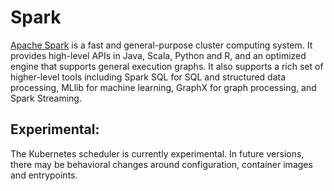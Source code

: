# Spark

[Apache Spark](https://spark.apache.org/docs/latest/running-on-kubernetes.html) is a fast and general-purpose cluster computing system. It provides high-level APIs in Java, Scala, Python and R, and an optimized engine that supports general execution graphs. It also supports a rich set of higher-level tools including Spark SQL for SQL and structured data processing, MLlib for machine learning, GraphX for graph processing, and Spark Streaming.

## Experimental: 
The Kubernetes scheduler is currently experimental. In future versions, there may be behavioral changes around configuration, container images and entrypoints.
